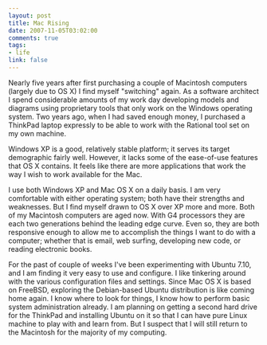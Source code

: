 ```yaml
--- 
layout: post
title: Mac Rising
date: 2007-11-05T03:02:00
comments: true
tags:
- life
link: false
---
```

Nearly five years after first purchasing a couple of Macintosh computers (largely due to OS X) I find myself "switching" again.  As a software architect I spend considerable amounts of my work day developing models and diagrams using proprietary tools that only work on the Windows operating system.  Two years ago, when I had saved enough money, I purchased a ThinkPad laptop expressly to be able to work with the Rational tool set on my own machine.

Windows XP is a good, relatively stable platform; it serves its target demographic fairly well.  However, it lacks some of the ease-of-use features that OS X contains.  It feels like there are more applications that work the way I wish to work available for the Mac.

I use both Windows XP and Mac OS X on a daily basis.  I am very comfortable with either operating system; both have their strengths and weaknesses.  But I find myself drawn to OS X over XP more and more.  Both of my Macintosh computers are aged now.  With G4 processors they are each two generations behind the leading edge curve.  Even so, they are both responsive enough to allow me to accomplish the things I want to do with a computer; whether that is email, web surfing, developing new code, or reading electronic books.

For the past of couple of weeks I've been experimenting with Ubuntu 7.10, and I am finding it very easy to use and configure.  I like tinkering around with the various configuration files and settings.  Since Mac OS X is based on FreeBSD, exploring the Debian-based Ubuntu distribution is like coming home again.  I know where to look for things, I know how to perform basic system administration already.  I am planning on getting a second hard drive for the ThinkPad and installing Ubuntu on it so that I can have pure Linux machine to play with and learn from.  But I suspect that I will still return to the Macintosh for the majority of my computing.
